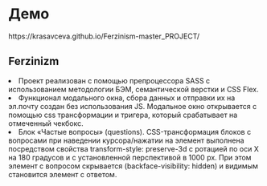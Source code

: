 <h1 align="start">Демо</h1>
https://krasavceva.github.io/Ferzinism-master_PROJECT/
<h2>Ferzinizm</h2>
<li>Проект реализован с помощью препроцессора SASS с использованием методологии БЭМ, семантической верстки и CSS Flex.</li>
<li>Функционал модального окна, сбора данных и отправки их на эл.почту создан без использования JS. Модальное окно открывается с помощью css трансформации и тригера, который срабатывает на отмеченный чекбокс.</li>
<li>Блок «Частые вопросы»  (questions). CSS-трансформация блоков с вопросами при наведении курсора/нажатии на элемент выполнена посредством свойства transform-style: preserve-3d с ротацией по оси X на 180 градусов и с установленной перспективой в 1000 px. При этом элемент с вопросом скрывается (backface-visibility: hidden) и видимым становится элемент с ответом.</li>
